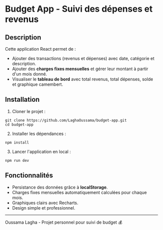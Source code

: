 # Budget App - Suivi des dépenses et revenus

## Description
Cette application React permet de :
- Ajouter des transactions (revenus et dépenses) avec date, catégorie et description.
- Ajouter des **charges fixes mensuelles** et gérer leur montant à partir d'un mois donné.
- Visualiser le **tableau de bord** avec total revenus, total dépenses, solde et graphique camembert.

## Installation
1. Cloner le projet :
```
git clone https://github.com/LaghaOussama/budget-app.git
cd budget-app
```
2. Installer les dépendances :
```
npm install
```
3. Lancer l'application en local :
```
npm run dev
```

## Fonctionnalités
- Persistance des données grâce à **localStorage**.
- Charges fixes mensuelles automatiquement calculées pour chaque mois.
- Graphiques clairs avec Recharts.
- Design simple et professionnel.

---

Oussama Lagha - Projet personnel pour suivi de budget 💰
